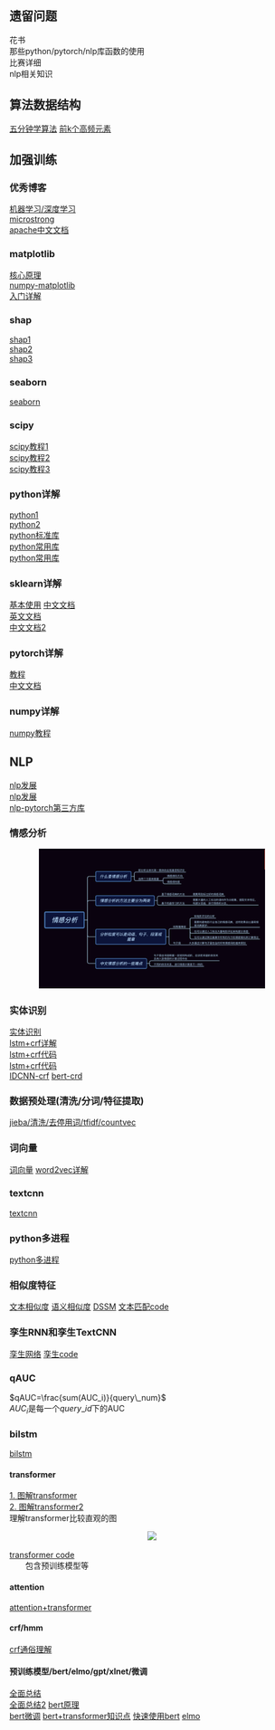 ## 遗留问题  
花书  
那些python/pytorch/nlp库函数的使用  
比赛详细  
nlp相关知识  
## 算法数据结构  
[五分钟学算法](https://www.cxyxiaowu.com/suanfa-2/suanfa)
[前k个高频元素](https://blog.csdn.net/qq_17550379/article/details/80957793)  

## 加强训练  
### 优秀博客  
[机器学习/深度学习](http://freewill.top/tech-stack/)  
[microstrong](https://www.zhihu.com/people/MicrostrongAI/posts?page=2)  
[apache中文文档](http://docs.apachecn.org/)
### matplotlib  
[核心原理](https://baijiahao.baidu.com/s?id=1659039367066798557&wfr=spider&for=pc)  
[numpy-matplotlib](https://www.runoob.com/numpy/numpy-matplotlib.html)  
[入门详解](https://www.jianshu.com/p/da385a35f68d)
### shap  
[shap1](https://zhuanlan.zhihu.com/p/83412330)  
[shap2](https://github.com/slundberg/shap)  
[shap3](https://zhuanlan.zhihu.com/p/101352812?utm_source=qq)  
### seaborn  
[seaborn](https://zhuanlan.zhihu.com/p/24464836)
### scipy  
[scipy教程1](https://ptorch.com/news/49.html)  
[scipy教程2](https://www.yiibai.com/scipy/scipy_introduction.html)  
[scipy教程3](https://wizardforcel.gitbooks.io/scipy-lecture-notes/content/0.html)  
### python详解  
[python1](https://morvanzhou.github.io/tutorials/python-basic/basic/)  
[python2](https://www.liaoxuefeng.com/wiki/1016959663602400)   
[python标准库](https://docs.python.org/zh-cn/3.7/library/index.html)  
[python常用库](https://www.jianshu.com/p/04f398b32da1)  
[python常用库](https://zhuanlan.zhihu.com/p/21563130)  
### sklearn详解  
[基本使用](https://zhuanlan.zhihu.com/p/35731775)
[中文文档](http://www.scikitlearn.com.cn/)  
[英文文档](https://scikit-learn.org/stable/)  
[中文文档2](https://sklearn.apachecn.org/)
### pytorch详解  
[教程](https://pytorch.org/tutorials/)  
[中文文档](https://pytorch-cn.readthedocs.io/zh/latest/)  
### numpy详解  
[numpy教程](https://www.runoob.com/numpy/numpy-tutorial.html)    
## NLP  
[nlp发展](https://zhuanlan.zhihu.com/p/80217404)  
[nlp发展](https://zhuanlan.zhihu.com/p/71938746)  
[nlp-pytorch第三方库](https://ldzhangyx.github.io/2018/11/22/pytorch-nlp/)
### 情感分析  
<div align=center><img src="./情感分析.jpg" width="400"/></div>  

### 实体识别  
[实体识别](https://zhuanlan.zhihu.com/p/88544122)  
[lstm+crf详解](https://www.jianshu.com/p/566c6faace64)  
[lstm+crf代码](https://github.com/scofield7419/sequence-labeling-BiLSTM-CRF)  
[lstm+crf代码](https://pytorch.org/tutorials/beginner/nlp/advanced_tutorial.html#bi-lstm-conditional-random-field-discussion)  
[IDCNN-crf](https://blog.csdn.net/weixin_37947156/article/details/94356102)
[bert-crd](https://zhuanlan.zhihu.com/p/88545507)  
### 数据预处理(清洗/分词/特征提取)  
[jieba/清洗/去停用词/tfidf/countvec](https://zhuanlan.zhihu.com/p/53277723)  

### 词向量  
[词向量](https://zhuanlan.zhihu.com/p/56382372)
[word2vec详解](https://www.zybuluo.com/Dounm/note/591752#22-n-gram%E6%A8%A1%E5%9E%8B)
### textcnn  
[textcnn](https://zhuanlan.zhihu.com/p/77634533?from_voters_page=true)
### python多进程  
[python多进程](https://www.cnblogs.com/jiangfan95/p/11439207.html)  
### 相似度特征  
[文本相似度](https://blog.csdn.net/qq_28031525/article/details/79596376)
[语义相似度](https://www.cnblogs.com/shona/p/11971310.html)
[DSSM](https://blog.csdn.net/u013074302/article/details/76422551)
[文本匹配code](https://github.com/NTMC-Community/MatchZoo-py)
### 孪生RNN和孪生TextCNN  
[孪生网络](https://zhuanlan.zhihu.com/p/35040994)
[孪生code](https://www.cnblogs.com/inchbyinch/p/12116339.html)
### qAUC  
$qAUC=\frac{sum(AUC_i)}{query\_num}$  
$AUC_i$是每一个$query\_id$下的AUC  

### bilstm  
[bilstm](https://zhuanlan.zhihu.com/p/47802053)  
#### transformer  
[1. 图解transformer](https://blog.csdn.net/longxinchen_ml/article/details/86533005)  
[2. 图解transformer2](https://www.jianshu.com/p/e7d8caa13b21)  
理解transformer比较直观的图  
<div align=center><img src="./transformer.gif" width="400"/></div>  

[transformer code](https://github.com/huggingface/transformers)  
&emsp;&emsp;包含预训练模型等
#### attention  
[attention+transformer](https://zhuanlan.zhihu.com/p/53682800)
#### crf/hmm  
[crf通俗理解](https://www.zhihu.com/question/35866596)
#### 预训练模型/bert/elmo/gpt/xlnet/微调    
[全面总结](https://zhuanlan.zhihu.com/p/76912493)  
[全面总结2](https://zhuanlan.zhihu.com/p/115014536)
[bert原理](https://mp.weixin.qq.com/s?__biz=MzA3NDIyMjM1NA==&mid=2649035055&idx=1&sn=c49f6919ec8d0fef269f751680819edf&chksm=8712af52b06526443ed01d2ec3bb9d8621ec4ef714b132dfa88020bbda268fdc22ab2e598f78&scene=21#wechat_redirect)  
[bert微调](https://zhuanlan.zhihu.com/p/149904753)
[bert+transformer知识点](BERT/Transformer知识点)
[快速使用bert](https://zhuanlan.zhihu.com/p/112235454)
[elmo](https://zhuanlan.zhihu.com/p/72839501)





